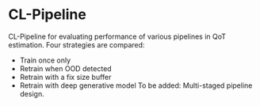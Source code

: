 # CL-Pipeline
CL-Pipeline for evaluating performance of various pipelines in QoT estimation.
Four strategies are compared:
* Train once only
* Retrain when OOD detected
* Retrain with a fix size buffer
* Retrain with deep generative model
To be added:
Multi-staged pipeline design.
